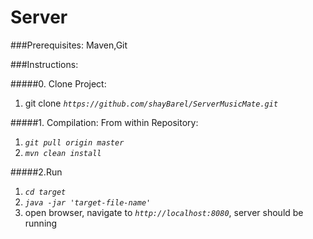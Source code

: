 # Server 

###Prerequisites:
Maven,Git

###Instructions:

#####0. Clone Project:
  1. git clone *`https://github.com/shayBarel/ServerMusicMate.git`*

#####1. Compilation:
  From within Repository:
  1. *`git pull origin master`*
  2. *`mvn clean install`*

#####2.Run
  1. *`cd target`*
  2. *`java -jar 'target-file-name'`*
  3. open browser, navigate to *`http://localhost:8080`*, server should be running
